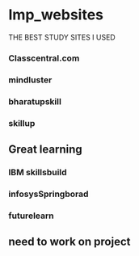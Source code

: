 # Imp_websites
THE BEST STUDY SITES I USED 

### Classcentral.com
### mindluster
### bharatupskill
### skillup
## Great learning
### IBM skillsbuild
### infosysSpringborad
### futurelearn
## need to work on project
